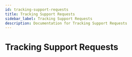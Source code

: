 ```yaml
---
id: tracking-support-requests
title: Tracking Support Requests
sidebar_label: Tracking Support Requests
description: Documentation for Tracking Support Requests
---
```


# Tracking Support Requests
